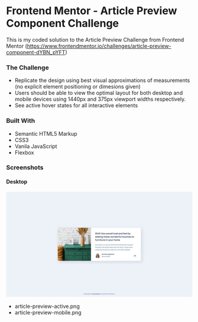 # Frontend Mentor - Article Preview Component Challenge

This is my coded solution to the Article Preview Challenge from Frontend Mentor (https://www.frontendmentor.io/challenges/article-preview-component-dYBN_pYFT)


### The Challenge
- Replicate the design using best visual approximations of measurements (no explicit element positioning or dimesions given) 
- Users should be able to view the optimal layout for both desktop and mobile devices using 1440px and 375px viewport widths respectively.
- See active hover states for all interactive elements


### Built With
- Semantic HTML5 Markup
- CSS3
- Vanila JavaScript
- Flexbox


### Screenshots 

#### Desktop
![Desktop](./Screenshots/article-preview-desktop.png)

- article-preview-active.png
- article-preview-mobile.png

